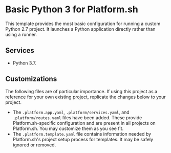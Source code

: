 # Basic Python 3 for Platform.sh

This template provides the most basic configuration for running a custom Python 2.7 project.  It launches a Python application directly rather than using a runner.

## Services

* Python 3.7.

## Customizations

The following files are of particular importance.  If using this project as a reference for your own existing project, replicate the changes below to your project.

* The `.platform.app.yaml`, `.platform/services.yaml`, and `.platform/routes.yaml` files have been added.  These provide Platform.sh-specific configuration and are present in all projects on Platform.sh.  You may customize them as you see fit.
* The `.platform.template.yaml` file contains information needed by Platform.sh's project setup process for templates.  It may be safely ignored or removed.
